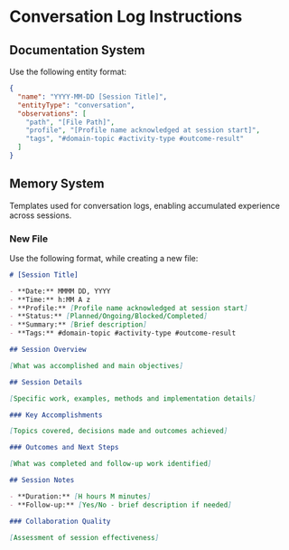 # Conversation Log Instructions

## Documentation System

Use the following entity format:

```json
{
  "name": "YYYY-MM-DD [Session Title]",
  "entityType": "conversation",
  "observations": [
    "path", "[File Path]",
    "profile", "[Profile name acknowledged at session start]",
    "tags", "#domain-topic #activity-type #outcome-result"
  ]
}
```

## Memory System

Templates used for conversation logs, enabling accumulated experience across sessions.

### New File

Use the following format, while creating a new file:

```markdown
# [Session Title]

- **Date:** MMMM DD, YYYY
- **Time:** h:MM A z
- **Profile:** [Profile name acknowledged at session start]
- **Status:** [Planned/Ongoing/Blocked/Completed]
- **Summary:** [Brief description]
- **Tags:** #domain-topic #activity-type #outcome-result

## Session Overview

[What was accomplished and main objectives]

## Session Details

[Specific work, examples, methods and implementation details]

### Key Accomplishments

[Topics covered, decisions made and outcomes achieved]

### Outcomes and Next Steps

[What was completed and follow-up work identified]

## Session Notes

- **Duration:** [H hours M minutes]
- **Follow-up:** [Yes/No - brief description if needed]

### Collaboration Quality

[Assessment of session effectiveness]
```

